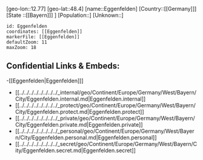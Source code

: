 ﻿---
location: [48.4,12.77]
mapzoom: [7,12] 
mapmarker: city 
type: City
tags:
- geo/City


SpocWebEntityId: 29982
isDeleted: false
confidential: public

---
[geo-lon::12.77]
[geo-lat::48.4]
[name::Eggenfelden]
[Country::[[Germany]]]
[State ::[[Bayern]]] ]
[Population::]
[Unknown::]


```leaflet
id: Eggenfelden
coordinates: [[Eggenfelden]]
markerFile: [[Eggenfelden]]
defaultZoom: 11 
maxZoom: 18
```


## Confidential Links & Embeds: 
-[[Eggenfelden|Eggenfelden]]] 
- [[../../../../../../../../_internal/geo/Continent/Europe/Germany/West/Bayern/City/Eggenfelden.internal.md|Eggenfelden.internal]] 
- [[../../../../../../../../_protect/geo/Continent/Europe/Germany/West/Bayern/City/Eggenfelden.protect.md|Eggenfelden.protect]] 
- [[../../../../../../../../_private/geo/Continent/Europe/Germany/West/Bayern/City/Eggenfelden.private.md|Eggenfelden.private]] 
- [[../../../../../../../../_personal/geo/Continent/Europe/Germany/West/Bayern/City/Eggenfelden.personal.md|Eggenfelden.personal]] 
- [[../../../../../../../../_secret/geo/Continent/Europe/Germany/West/Bayern/City/Eggenfelden.secret.md|Eggenfelden.secret]] 
